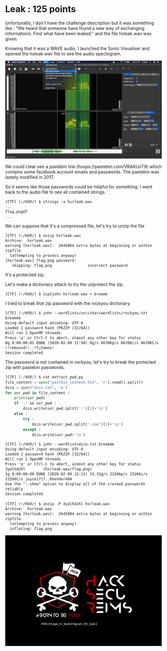 # Leak : 125 points

Unfortunatly, I don't have the challenge description but it was something like : 
"We heard that someone have found a new way of exchanging informations. Find what have been leaked."
and the file hsleak.wav was given.

Knowing that it was a WAVE audio, I launched the Sonic Visualiser and opened the hsleak.wav file to see the audio spectogram.

![Image](./Images/hsrleak_spectogram.png)

We could clear see a pastebin link (hxxps://pastebin.com/VRAKUxT9) which contains some facebook account emails and passwords.
The pastebin was lastely modified in 2017. 

So it seems like those passwords could be helpful for something. I went back to the audio file to see all contained strings.

```shell
[CTF] (~/HSR/) $ strings -a hsrleak.wav
...
flag.pngUT
...
```
We can suppose that it's a compressed file, let's try to unzip the file

```shell
[CTF] (~/HSR/) $ unzip hsrleak.wav 
Archive:  hsrleak.wav
warning [hsrleak.wav]:  2645804 extra bytes at beginning or within zipfile
  (attempting to process anyway)
[hsrleak.wav] flag.png password: 
   skipping: flag.png                incorrect password
```

It's a protected zip.

Let's make a dictionary attack to try the unprotect the zip.


```shell
[CTF] (~/HSR/) $ zip2john hsrleak.wav > breame
```

I tried to break that zip password with the rockyou dictionary.

```shell
[CTF] (~/HSR/) $ john --wordlist=/usr/shar/wordlists/rockyou.txt breakme
Using default input encoding: UTF-8
Loaded 1 password hash (PKZIP [32/64])
Will run 2 OpenMP threads
Press 'q' or Ctrl-C to abort, almost any other key for status
0g 0:00:00:02 DONE (2020-02-09 11:58) 0g/s 6639Kp/s 6639Kc/s 6639KC/s !!rebound!!..*7¡Vamos!
Session completed
```

The password is not contained in rockyou, let's try to break the protected zip with pastebin passwords.

```python
[CTF] (~/HSR/) $ cat extract_pwd.py 
file_content = open("pastbin_content.txt", 'r').read().split()
dico = open("dico.txt", 'w')
for usr_pwd in file_content :
    print(usr_pwd)
    if ':' in usr_pwd :
        dico.write(usr_pwd.split(':')[1]+'\n')
    else :
        try :
            dico.write(usr_pwd.split('.com')[1]+'\n')
        except :
            dico.write(usr_pwd+'\n')
```

```shell
[CTF] (~/HSR/) $ john --wordlist=dico.txt breakme
Using default input encoding: UTF-8
Loaded 1 password hash (PKZIP [32/64])
Will run 2 OpenMP threads
Press 'q' or Ctrl-C to abort, almost any other key for status
3yalh42hl        (hsrleak.wav/flag.png)
1g 0:00:00:00 DONE (2020-02-09 12:13) 33.33g/s 23266p/s 23266c/s 23266C/s joyce1717..khender494
Use the "--show" option to display all of the cracked passwords reliably
Session completed

[CTF] (~/HSR/) $ unzip -P 3yalh42hl hsrleak.wav 
Archive:  hsrleak.wav
warning [hsrleak.wav]:  2645804 extra bytes at beginning or within zipfile
  (attempting to process anyway)
  inflating: flag.png 
```

![Image](./Images/flag.png) 
